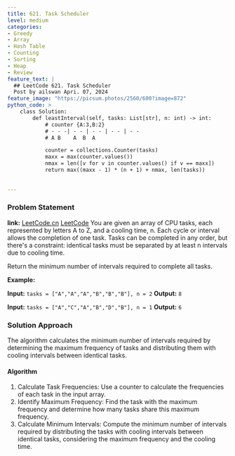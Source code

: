 ```yaml
---
title: 621. Task Scheduler
level: medium
categories:
- Greedy
- Array
- Hash Table
- Counting
- Sorting
- Heap
- Review
feature_text: |
  ## LeetCode 621. Task Scheduler
  Post by ailswan Apri. 07, 2024
feature_image: "https://picsum.photos/2560/600?image=872"
python_code: >
    class Solution:
        def leastInterval(self, tasks: List[str], n: int) -> int:
            # counter {A:3,B:2}
            # - - -| - - | - - | - - | - -
            # A B    A  B  A 

            counter = collections.Counter(tasks)
            maxx = max(counter.values())
            nmax = len([v for v in counter.values() if v == maxx])
            return max((maxx - 1) * (n + 1) + nmax, len(tasks))
        
  
---
```


### Problem Statement
**link:**
[LeetCode.cn](https://leetcode.cn/problems/task-scheduler//)
[LeetCode](https://leetcode.com/task-scheduler//)
You are given an array of CPU tasks, each represented by letters A to Z, and a cooling time, n. Each cycle or interval allows the completion of one task. Tasks can be completed in any order, but there's a constraint: identical tasks must be separated by at least n intervals due to cooling time.

​Return the minimum number of intervals required to complete all tasks.


**Example:**

**Input:** `tasks = ["A","A","A","B","B","B"], n = 2`
**Output:** `8`

**Input:** `tasks = ["A","C","A","B","D","B"], n = 1`
**Output:** `6`
 
 
### Solution Approach

The algorithm calculates the minimum number of intervals required by determining the maximum frequency of tasks and distributing them with cooling intervals between identical tasks.

#### Algorithm
1. Calculate Task Frequencies: Use a counter to calculate the frequencies of each task in the input array.
2. Identify Maximum Frequency: Find the task with the maximum frequency and determine how many tasks share this maximum frequency.
3. Calculate Minimum Intervals: Compute the minimum number of intervals required by distributing the tasks with cooling intervals between identical tasks, considering the maximum frequency and the cooling time.